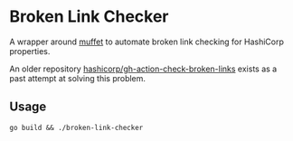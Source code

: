 # Broken Link Checker

A wrapper around [muffet](https://github.com/raviqqe/muffet) to automate broken link checking for HashiCorp properties.

An older repository [hashicorp/gh-action-check-broken-links](https://github.com/hashicorp/gh-action-check-broken-links) exists as a past attempt at solving this problem.

## Usage

```
go build && ./broken-link-checker
```
